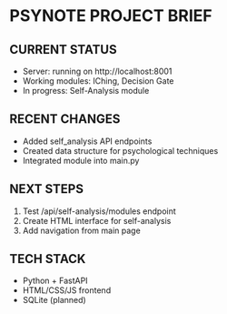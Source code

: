 # PSYNOTE PROJECT BRIEF

## CURRENT STATUS
- Server: running on http://localhost:8001
- Working modules: IChing, Decision Gate
- In progress: Self-Analysis module

## RECENT CHANGES
- Added self_analysis API endpoints
- Created data structure for psychological techniques
- Integrated module into main.py

## NEXT STEPS
1. Test /api/self-analysis/modules endpoint
2. Create HTML interface for self-analysis
3. Add navigation from main page

## TECH STACK
- Python + FastAPI
- HTML/CSS/JS frontend
- SQLite (planned)
